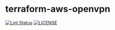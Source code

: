 # terraform-aws-openvpn

[![Lint Status](https://github.com/DNXLabs/terraform-aws-openvpn/workflows/Lint/badge.svg)](https://github.com/DNXLabs/terraform-aws-openvpn/actions)
[![LICENSE](https://img.shields.io/github/license/DNXLabs/terraform-aws-openvpn)](https://github.com/DNXLabs/terraform-aws-openvpn/blob/master/LICENSE)